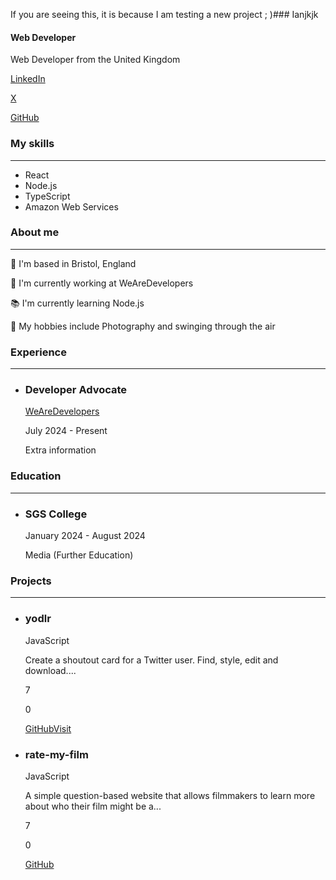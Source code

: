 If you are seeing this, it is because I am testing a new project ; )### Ianjkjk

#### Web Developer

Web Developer from the United Kingdom

[LinkedIn](https://www.linkedin.com/in/danielcranney)

[X](https://twitter.com/danielcranney)

[GitHub](https://github.com/danielcranney)

### My skills

* * *

*   React
*   Node.js
*   TypeScript
*   Amazon Web Services

### About me

* * *

📍 I'm based in Bristol, England

💼 I'm currently working at WeAreDevelopers

📚 I'm currently learning Node.js

🎨 My hobbies include Photography and swinging through the air

### Experience

* * *

*   ### Developer Advocate
    
    [WeAreDevelopers](https://www.wearedevelopers.com)
    
    July 2024 - Present
    
    Extra information
    

### Education

* * *

*   ### SGS College
    
    January 2024 - August 2024
    
    Media (Further Education)
    

### Projects

* * *

*   ### yodlr
    
    JavaScript
    
    Create a shoutout card for a Twitter user. Find, style, edit and download....
    
    7
    
    0
    
    [GitHub](https://github.com/danielcranney/yodlr)[Visit](https://yodlr.vercel.app/)
    
*   ### rate-my-film
    
    JavaScript
    
    A simple question-based website that allows filmmakers to learn more about who their film might be a...
    
    7
    
    0
    
    [GitHub](https://github.com/danielcranney/rate-my-film)